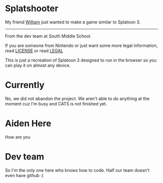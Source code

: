 # Splatshooter

My friend [William](./CREDITS.md#mission-control) just wanted to make a game similar to Splatoon 3.
<hr>
From the dev team at South Middle School.

If you are someone from Nintendo or just want some more legal information, read [LICENSE](./LICENSE) or read [LEGAL](./LEGAL.md)

This is just a recreation of Splatoon 3 designed to run in the browser so you can play it on almost any device.

# Currently
No, we did not abandon the project. We aren't able to do anything at the moment cuz I'm busy and CATS is not finished yet.
# Aiden Here
How are you

# Dev team
So I'm the only one here who knows how to code. Half our team doesn't even have github :(
